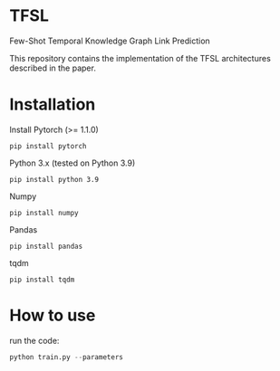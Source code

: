 # TFSL
Few-Shot Temporal Knowledge Graph Link Prediction

This repository contains the implementation of the TFSL architectures described in the paper.
# Installation
 Install Pytorch (>= 1.1.0)
 ```
pip install pytorch
 ```
 Python 3.x (tested on Python 3.9)
  ```
pip install python 3.9
  ```
 Numpy
  ```
pip install numpy
  ```
 Pandas
  ```
pip install pandas
  ```
 tqdm
  ```
pip install tqdm
  ```
# How to use
run the code:
```python
python train.py --parameters
```

